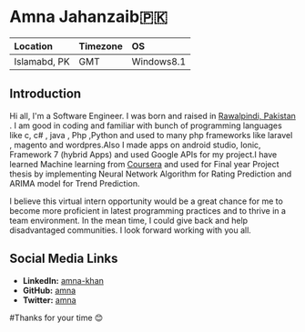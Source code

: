 # Amna Jahanzaib:pakistan:

Location | Timezone | OS
:--- | :--- | :---
Islamabd, PK | GMT | Windows8.1|

## Introduction
Hi all, I'm a Software Engineer. I was born and raised in [Rawalpindi, Pakistan](https://en.wikipedia.org/wiki/Rawalpindi) .
I am good in coding and familiar with bunch of programming languages like c, c# , java , Php ,Python and used to many php frameworks like laravel , magento and wordpres.Also I made apps on android studio, Ionic, Framework 7 (hybrid Apps) and used Google APIs for my project.I have learned Machine learning from [Coursera](https://www.coursera.org) and used for Final year Project thesis by implementing Neural Network Algorithm for Rating Prediction and ARIMA model for Trend Prediction.

I believe this virtual intern opportunity would be a great chance for me to become more proficient in latest programming practices and to thrive in a team environment. In the mean time, I could give back and help disadvantaged communities. I look forward working with you all.

## Social Media Links
* __LinkedIn:__ [amna-khan](https://www.linkedin.com/in/amna-khan-03b149131/)
* __GitHub:__ [amna](https://github.com/Amna-jahanzaib)
* __Twitter:__ [amna](https://twitter.com/AmNa_Khan22)

#Thanks for your time :blush:	
